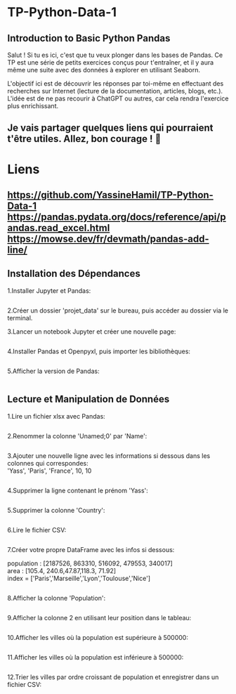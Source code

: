 # TP-Python-Data-1
## Introduction to Basic Python Pandas

Salut ! Si tu es ici, c'est que tu veux plonger dans les bases de Pandas. Ce TP est une série de petits exercices conçus pour t'entraîner, et il y aura même une suite avec des données à explorer en utilisant Seaborn.

L'objectif ici est de découvrir les réponses par toi-même en effectuant des recherches sur Internet (lecture de la documentation, articles, blogs, etc.). L'idée est de ne pas recourir à ChatGPT ou autres, car cela rendra l'exercice plus enrichissant.

Je vais partager quelques liens qui pourraient t'être utiles. Allez, bon courage ! 🚀
-----------------------------------------------------
# Liens
https://github.com/YassineHamil/TP-Python-Data-1
https://pandas.pydata.org/docs/reference/api/pandas.read_excel.html
https://mowse.dev/fr/devmath/pandas-add-line/
-----------------------------------------------------
## Installation des Dépendances

1.Installer Jupyter et Pandas:
```python

```

2.Créer un dossier 'projet_data' sur le bureau, puis accéder au dossier via le terminal.

3.Lancer un notebook Jupyter et créer une nouvelle page:
```python

```
4.Installer Pandas et Openpyxl, puis importer les bibliothèques:
```python

```
5.Afficher la version de Pandas:
```python

```

## Lecture et Manipulation de Données

1.Lire un fichier xlsx avec Pandas:
```python

```

2.Renommer la colonne 'Unamed;0' par 'Name':
```python

```
3.Ajouter une nouvelle ligne avec les informations si dessous dans les colonnes qui correspondes:  
'Yass', 'Paris', 'France', 10, 10
```python

```

4.Supprimer la ligne contenant le prénom 'Yass':
```python

```
5.Supprimer la colonne 'Country':
```python

```

6.Lire le fichier CSV:
```python

```

7.Créer votre propre DataFrame avec les infos si dessous:  

population : [2187526, 863310, 516092, 479553, 340017]  
area : [105.4, 240.6,47.87,118.3, 71.92]  
index = ['Paris','Marseille','Lyon','Toulouse','Nice']  

```python

```

8.Afficher la colonne 'Population':
```python

```
9.Afficher la colonne 2 en utilisant leur position dans le tableau:
```python

```
10.Afficher les villes où la population est supérieure à 500000:
```python

```
11.Afficher les villes où la population est inférieure à 500000:
```python

```
12.Trier les villes par ordre croissant de population et enregistrer dans un fichier CSV:
```python

```
